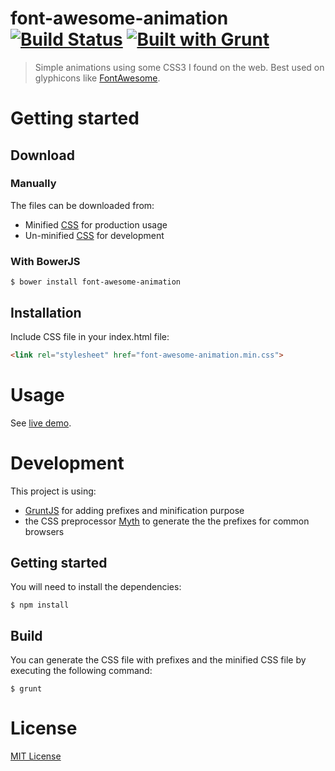font-awesome-animation [![Build Status](https://travis-ci.org/l-lin/font-awesome-animation.png?branch=master)](https://travis-ci.org/l-lin/font-awesome-animation) [![Built with Grunt](https://cdn.gruntjs.com/builtwith.png)](http://gruntjs.com/)
================
> Simple animations using some CSS3 I found on the web.
> Best used on glyphicons like [FontAwesome](http://fortawesome.github.io/Font-Awesome/).

Getting started
================
Download
----------------
### Manually
The files can be downloaded from:
* Minified [CSS](https://rawgit.com/adithsuresh5/font-awesome-animation/master/dist/font-awesome-animation.min.css) for production usage
* Un-minified [CSS](https://rawgit.com/adithsuresh5/font-awesome-animation/master/dist/font-awesome-animation.css) for development

### With BowerJS
```
$ bower install font-awesome-animation
```

Installation
----------------
Include CSS file in your index.html file: 
```html
<link rel="stylesheet" href="font-awesome-animation.min.css">
```

Usage
================
See [live demo](https://adithsuresh5.github.io/font-awesome-animation/).

Development
================
This project is using:
* [GruntJS](http://gruntjs.com/) for adding prefixes and minification purpose
* the CSS preprocessor [Myth](http://www.myth.io/) to generate the the prefixes for common browsers

Getting started
----------------
You will need to install the dependencies:
```
$ npm install
```

Build
----------------
You can generate the CSS file with prefixes and the minified CSS file by executing the following command:
```
$ grunt
```

License
================
[MIT License](http://en.wikipedia.org/wiki/MIT_License)
